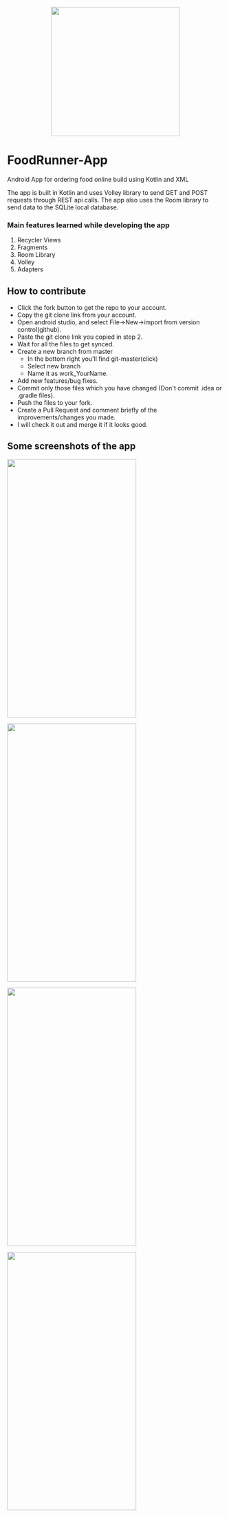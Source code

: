 <p align="center">
  <img width="300" height="300" src="[[https://github.com/KartikeySharma/FoodRunner-App/blob/master/app/src/main/res/drawable/food_runner_logo.png](https://www.google.com/imgres?q=food%20delivery%20logo&imgurl=https%3A%2F%2Fpng.pngtree.com%2Ftemplate%2F20200610%2Fourmid%2Fpngtree-food-delivery-logo-design-image_381319.jpg&imgrefurl=https%3A%2F%2Fpngtree.com%2Fso%2Ffood-delivery&docid=Wg_S8YKene2WjM&tbnid=qu7OLi5h1Fuf-M&vet=12ahUKEwj22pSVzO-JAxXpSGcHHXqOLYsQM3oECE4QAA..i&w=360&h=360&hcb=2&ved=2ahUKEwj22pSVzO-JAxXpSGcHHXqOLYsQM3oECE4QAA)](https://github.com/KartikeySharma/FoodRunner-App/raw/master/app/src/main/res/drawable/food_runner_logo.png)">
</p>

# FoodRunner-App
Android App for ordering food online build using Kotlin and XML

The app is built in Kotlin and uses Volley library to send GET and POST requests through REST api calls.
The app also uses the Room library to send data to the SQLite local database.

### Main features learned while developing the app
1. Recycler Views
2. Fragments
3. Room Library
4. Volley
5. Adapters

## How to contribute
- Click the fork button to get the repo to your account.
- Copy the git clone link from your account.
- Open android studio, and select File->New->import from version control(github).
- Paste the git clone link you copied in step 2.
- Wait for all the files to get synced.
- Create a new branch from master
  - In the bottom right you'll find git-master(click)
  - Select new branch
  - Name it as work_YourName.
- Add new features/bug fixes.
- Commit only those files which you have changed (Don't commit .idea or .gradle files).
- Push the files to your fork.
- Create a Pull Request and comment briefly of the improvements/changes you made.
- I will check it out and merge it if it looks good.

## Some screenshots of the app

<p align="left">
  <img width="300" height="600" src="https://github.com/KartikeySharma/FoodRunner-App/blob/master/Screenshots/2.Login_Page.jpeg">
</p>

<p align="left">
  <img width="300" height="600" src="https://github.com/KartikeySharma/FoodRunner-App/blob/master/Screenshots/6.Navigation_Drawer.jpeg">
</p>

<p align="left">
  <img width="300" height="600" src="https://github.com/KartikeySharma/FoodRunner-App/blob/master/Screenshots/7.All_Restaurants_Menu.jpeg">
</p>

<p align="left">
  <img width="300" height="600" src="https://github.com/KartikeySharma/FoodRunner-App/blob/master/Screenshots/21.Order_Placed_Sucessfully.jpeg">
</p>



